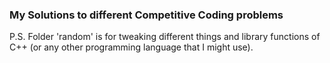 ### My Solutions to different Competitive Coding problems

P.S. Folder 'random' is for tweaking different things and library functions of C++ (or any other programming language that I might use).
